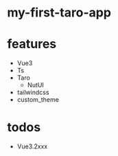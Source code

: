 # my-first-taro-app

# features
- Vue3
- Ts
- Taro
  - NutUI
- tailwindcss
- custom_theme

# todos
- Vue3.2xxx
